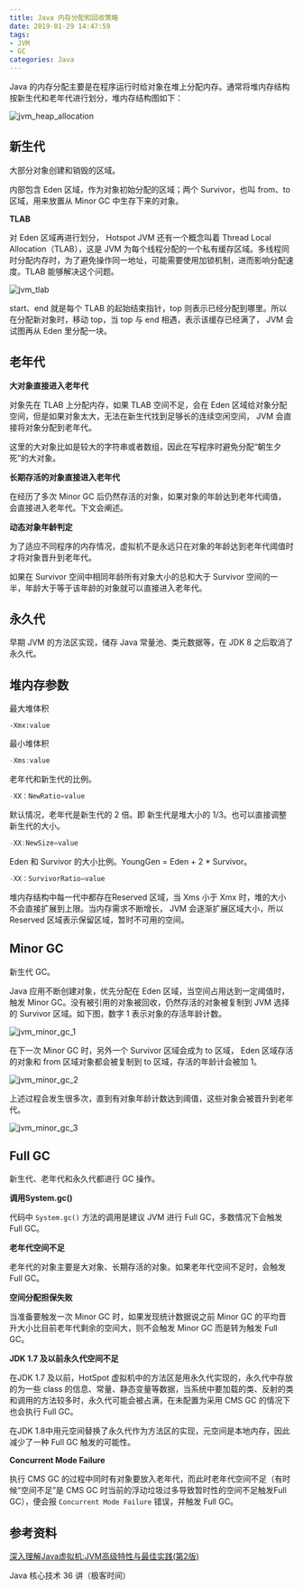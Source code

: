 ```yaml
---
title: Java 内存分配和回收策略
date: 2019-01-29 14:47:59
tags: 
- JVM
- GC
categories: Java
---
```


Java 的内存分配主要是在程序运行时给对象在堆上分配内存。通常将堆内存结构按新生代和老年代进行划分，堆内存结构图如下：

![jvm_heap_allocation](java-memory-allocation-and-collect-strategy/jvm_heap_allocation.png)

## 新生代

大部分对象创建和销毁的区域。

内部包含 Eden 区域，作为对象初始分配的区域；两个 Survivor，也叫 from、to 区域，用来放置从 Minor GC 中生存下来的对象。

**TLAB**

对 Eden 区域再进行划分， Hotspot JVM 还有一个概念叫着 Thread Local Allocation（TLAB），这是 JVM 为每个线程分配的一个私有缓存区域。多线程同时分配内存时，为了避免操作同一地址，可能需要使用加锁机制，进而影响分配速度。TLAB 能够解决这个问题。

![jvm_tlab](java-memory-allocation-and-collect-strategy/jvm_tlab.png)

start、end 就是每个 TLAB 的起始结束指针，top 则表示已经分配到哪里。所以在分配新对象时，移动 top，当 top 与 end 相遇，表示该缓存已经满了， JVM 会试图再从 Eden 里分配一块。

## 老年代

**大对象直接进入老年代**

对象先在 TLAB 上分配内存，如果 TLAB 空间不足，会在 Eden 区域给对象分配空间，但是如果对象太大，无法在新生代找到足够长的连续空闲空间， JVM 会直接将对象分配到老年代。

这里的大对象比如是较大的字符串或者数组，因此在写程序时避免分配“朝生夕死”的大对象。

**长期存活的对象直接进入老年代**

在经历了多次 Minor GC 后仍然存活的对象，如果对象的年龄达到老年代阈值，会直接进入老年代。下文会阐述。

**动态对象年龄判定**

为了适应不同程序的内存情况，虚拟机不是永远只在对象的年龄达到老年代阈值时才将对象晋升到老年代。

如果在 Survivor 空间中相同年龄所有对象大小的总和大于 Survivor 空间的一半，年龄大于等于该年龄的对象就可以直接进入老年代。

## 永久代

早期 JVM 的方法区实现，储存 Java 常量池、类元数据等，在 JDK 8 之后取消了永久代。

## 堆内存参数 

最大堆体积

```jav
-Xmx:value
```

最小堆体积

```java
-Xms:value
```

 老年代和新生代的比例。

```java
-XX：NewRatio=value
```

默认情况，老年代是新生代的 2 倍。即 新生代是堆大小的 1/3。也可以直接调整新生代的大小。

```java
-XX:NewSize=value
```

Eden 和 Survivor 的大小比例。YoungGen = Eden + 2 * Survivor。

```java
-XX：SurvivorRatio=value
```

堆内存结构中每一代中都存在Reserved 区域，当 Xms 小于 Xmx 时，堆的大小不会直接扩展到上限。当内存需求不断增长， JVM 会逐渐扩展区域大小，所以 Reserved 区域表示保留区域，暂时不可用的空间。

## Minor GC

新生代 GC。

Java 应用不断创建对象，优先分配在 Eden 区域，当空间占用达到一定阈值时，触发 Minor GC。没有被引用的对象被回收，仍然存活的对象被复制到 JVM 选择的 Survivor 区域。如下图，数字 1 表示对象的存活年龄计数。

![jvm_minor_gc_1](java-memory-allocation-and-collect-strategy/jvm_minor_gc_1.png)

在下一次 Minor GC 时，另外一个 Survivor 区域会成为 to 区域， Eden 区域存活的对象和 from 区域对象都会被复制到 to 区域，存活的年龄计会被加 1。

![jvm_minor_gc_2](java-memory-allocation-and-collect-strategy/jvm_minor_gc_2.png)

上述过程会发生很多次，直到有对象年龄计数达到阈值，这些对象会被晋升到老年代。

![jvm_minor_gc_3](java-memory-allocation-and-collect-strategy/jvm_minor_gc_3.png)

## Full GC

新生代、老年代和永久代都进行 GC 操作。

**调用System.gc()**

代码中 `System.gc()` 方法的调用是建议 JVM 进行 Full GC，多数情况下会触发 Full GC。

**老年代空间不足**

老年代的对象主要是大对象、长期存活的对象。如果老年代空间不足时，会触发 Full GC。

**空间分配担保失败**

当准备要触发一次 Minor GC 时，如果发现统计数据说之前 Minor GC 的平均晋升大小比目前老年代剩余的空间大，则不会触发 Minor GC 而是转为触发 Full GC。

**JDK 1.7 及以前永久代空间不足**

在JDK 1.7 及以前，HotSpot 虚拟机中的方法区是用永久代实现的，永久代中存放的为一些 class 的信息、常量、静态变量等数据，当系统中要加载的类、反射的类和调用的方法较多时，永久代可能会被占满，在未配置为采用 CMS GC 的情况下也会执行 Full GC。

在JDK 1.8中用元空间替换了永久代作为方法区的实现，元空间是本地内存，因此减少了一种 Full GC 触发的可能性。

**Concurrent Mode Failure**

执行 CMS GC 的过程中同时有对象要放入老年代，而此时老年代空间不足（有时候“空间不足”是 CMS GC 时当前的浮动垃圾过多导致暂时性的空间不足触发Full GC），便会报 `Concurrent Mode Failure` 错误，并触发 Full GC。

## 参考资料

[深入理解Java虚拟机:JVM高级特性与最佳实践(第2版)](https://book.douban.com/subject/24722612/)

Java 核心技术 36 讲（极客时间）







